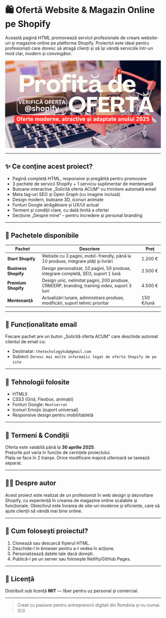 # 🛍️ Ofertă Website & Magazin Online pe Shopify

Această pagină HTML promovează servicii profesionale de creare website-uri și magazine online pe platforma Shopify. Proiectul este ideal pentru profesioniști care doresc să atragă clienți și să își vândă serviciile într-un mod clar, modern și convingător.

![Oferta Shopify](https://raw.githubusercontent.com/TheTechology/ofertashopify/main/OFERTA%20shopify.png)

---

## ✨ Ce conține acest proiect?

- Pagină completă HTML, responsive și pregătită pentru promovare
- 3 pachete de servicii Shopify + 1 serviciu suplimentar de mentenanță
- Butoane interactive „Solicită oferta ACUM” cu trimitere automată email
- Meta tag-uri SEO și Open Graph (cu imagine inclusă)
- Design modern, butoane 3D, iconuri animate
- Fonturi Google atrăgătoare și UX/UI actual
- Termeni și condiții clare, cu dată limită a ofertei
- Secțiune „Despre mine” – pentru încredere și personal branding

---

## 💼 Pachetele disponibile

| Pachet            | Descriere                                                                                       | Preț     |
|-------------------|--------------------------------------------------------------------------------------------------|----------|
| **Start Shopify** | Website cu 3 pagini, mobil-friendly, până la 10 produse, integrare plăți și livrări              | 1.200 €  |
| **Business Shopify** | Design personalizat, 10 pagini, 50 produse, integrare completă, SEO, suport 1 lună            | 2.500 €  |
| **Premium Shopify** | Design unic, nelimitat pagini, 200 produse, CRM/ERP, branding, training video, suport 3 luni | 4.500 €  |
| **Mentenanță**    | Actualizări lunare, administrare produse, modificări, suport tehnic prioritar                    | 150 €/lună |

---

## 📧 Funcționalitate email

Fiecare pachet are un buton „Solicită oferta ACUM” care deschide automat clientul de email cu:

- Destinatar: `thetechologyhub@gmail.com`
- Subiect: `Doresc mai multe informații legat de oferta Shopify de pe site`

---

## 🧩 Tehnologii folosite

- HTML5
- CSS3 (Grid, Flexbox, animații)
- Fonturi Google: `Montserrat`
- Iconuri Emojis (suport universal)
- Responsive design pentru mobil/tabletă

---

## 📆 Termeni & Condiții

Oferta este valabilă până la **30 aprilie 2025**.  
Prețurile pot varia în funcție de cerințele proiectului.  
Plata se face în 2 tranșe. Orice modificare majoră ulterioară se taxează separat.

---

## 👨‍💻 Despre autor

Acest proiect este realizat de un profesionist în web design și dezvoltare Shopify, cu experiență în crearea de magazine online scalabile și funcționale. Obiectivul este livrarea de site-uri moderne și eficiente, care să ajute clienții să vândă mai bine online.

---

## 🧪 Cum folosești proiectul?

1. Clonează sau descarcă fișierul HTML.
2. Deschide-l în browser pentru a-l vedea în acțiune.
3. Personalizează datele tale dacă dorești.
4. Publică-l pe un server sau folosește Netlify/GitHub Pages.

---

## 📄 Licență

Distribuit sub licență **MIT** — liber pentru uz personal și comercial.

---

> Creat cu pasiune pentru antreprenorii digitali din România și nu numai. 🇷🇴
